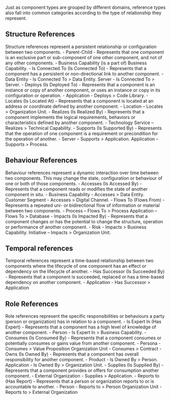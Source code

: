 Just as component types are grouped by different domains, reference types also fall into common categories according to the type of relationship they represent.
## Structure References
Structure references represent a persistent relationship or configuration between two components.
    - Parent-Child - Represents that one component is an exclusive part or sub-component of one other component, and not of any other components.
        - Business Capability (is a part of) Business Capability.
    - Is Connected To (Is Connected To) - Represents that a component has a persistent or non-directional link to another component.
        - Data Entity - Is Connected To > Data Entity. Server - Is Connected To > Server.
    - Deploys (Is Deployed To) - Represents that a component is an instance or copy of another component, or uses an instance or copy in its configuration or operation.
        - Application - Deploys > Code Library.
    - Locates (Is Located At) - Represents that a component is located at an address or coordinate defined by another component.
        - Location – Locates > Organization Unit.
    - Realizes (Is Realized By) - Represents that a component implements the logical requirements, behaviors or characteristics defined by another component.
        - Technology Service – Realizes > Technical Capability.
    - Supports (Is Supported By) - Represents that the operation of one component is a requirement or precondition for the operation of another.
        - Server – Supports > Application. Application – Supports > Process.
## Behaviour References
Behaviour references represent a dynamic interaction over time between two components. This may change the state, configuration or behaviour of one or both of those components.
    - Accesses (Is Accessed By) - Represents that a component reads or modifies the state of another component in situ.
        - Business Capability - Accesses > Data Entity. Customer Segment - Accesses > Digital Channel.
    - Flows To (Flows From) - Represents a repeated uni- or bidirectional flow of information or material between two components.
        - Process – Flows To > Process Application – Flows To > Database
    - Impacts (Is Impacted By) - Represents that a component changes or has the potential to change the structure, operation or performance of another component.
        - Risk - Impacts > Business Capability. Initiative – Impacts > Organization Unit.
## Temporal references
Temporal references represent a time-based relationship between two components where the lifecycle of one component has an effect or dependency on the lifecycle of another.
    - Has Successor (Is Succeeded By) - Represents that a component is succeeded, replaced or has a time-based dependency on another component.
        - Application - Has Successor > Application
## Role References
Role references represent the specific responsibilities or behaviours a party (person or organization) has in relation to a component.
    - Is Expert In (Has Expert) - Represents that a component has a high level of knowledge of another component.
        - Person - Is Expert In > Business Capability.
    - Consumes (Is Consumed By) - Represents that a component consumes or potentially consumes or gains value from another component.
        - Persona - Consumes > Value Proposition Organization Unit - Consumes > Contract
    - Owns (Is Owned By) - Represents that a component has overall responsibility for another component.
        - Product - Is Owned By > Person. Application - Is Owned By > Organization Unit.
    - Supplies (Is Supplied By) - Represents that a component provides or offers for consumption another component.
        - External Organization - Supplies > Application.
    - Reports to (Has Report) - Represents that a person or organization reports to or is accountable to another.
        - Person - Reports to > Person Organization Unit - Reports to > External Organization